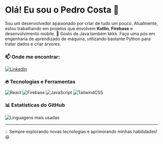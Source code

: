 # Olá! Eu sou o Pedro Costa 👋

Sou um desenvolvedor apaixonado por criar de tudo um pouco. Atualmente, estou trabalhando em projetos que envolvem **Kotlin**, **Firebase** e desenvolvimento mobile. 🚀
Gosto de Java também kkkk. Faço uma pós em engenharia de aprendizado de máquina, utilizando bastante Python para tratar dados e criar árvores.

### 📫 Onde me encontrar:
[![LinkedIn](https://img.shields.io/badge/LinkedIn-blue?style=for-the-badge&logo=linkedin)](https://www.linkedin.com/in/pedro-costa-2802-pcm/)

### 🔥 Tecnologias e Ferramentas

![React](https://img.shields.io/badge/React-20232A?style=for-the-badge&logo=react&logoColor=61DAFB)
![Firebase](https://img.shields.io/badge/Firebase-ffca28?style=for-the-badge&logo=firebase&logoColor=white)
![JavaScript](https://img.shields.io/badge/JavaScript-F7DF1E?style=for-the-badge&logo=javascript&logoColor=black)
![TailwindCSS](https://img.shields.io/badge/TailwindCSS-38B2AC?style=for-the-badge&logo=tailwind-css&logoColor=white)

### 📊 Estatísticas do GitHub
![Linguagens mais usadas](https://github-readme-stats.vercel.app/api/top-langs/?username=pecosta23&layout=compact&theme=dracula)

---
💡 Sempre explorando novas tecnologias e aprimorando minhas habilidades! 😃
